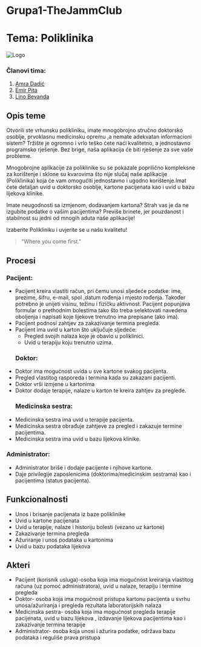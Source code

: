 # Grupa1-TheJammClub

# Tema: Poliklinika


![Logo](https://polyclinic.com/sites/all/themes/adaptivetheme/at_subtheme/images/ThePolyclinic-Where-You-Come-First.png)


### Članovi tima:
1. [Amra Dadić](https://github.com/adadic1)
2. [Emir Pita](https://github.com/epita1)
3. [Lino Bevanda](https://github.com/lino2007)


## Opis teme
Otvorili ste vrhunsku polikliniku, imate mnogobrojno stručno doktorsko osoblje, prvoklasnu medicinsku opremu ,a nemate adekvatan informacioni sistem? Tržište je ogromno i vrlo teško ćete naći kvalitetno, a jednostavno programsko rješenje. Bez brige, naša aplikacija će biti rješenje za sve vaše probleme. 

Mnogobrojne aplikacije za poliklinike su se pokazale poprilično kompleksne za korištenje i sklone su kvarovima što nije slučaj naše aplikacije (Poliklinika) koja će vam omogućiti jednostavno i ugodno korištenje.Imat ćete detaljan uvid u doktorsko osoblje, kartone pacijenata kao i uvid u bazu lijekova klinike.

Imate neugodnosti sa izmjenom, dodavanjem kartona? Strah vas je da ne izgubite podatke o vašim pacijentima?
Previše brinete, jer pouzdanost i stabilnost su jedni od mnogih aduta naše aplikacije!

Izaberite Polikliniku i uvjerite se u našu kvalitetu!

>"Where you come first."

## Procesi
  
  ### Pacijent:
-	Pacijent kreira vlastiti račun, pri čemu unosi sljedeće podatke: ime, prezime, šifru, e-mail, spol ,datum rođenja i mjesto rođenja. Također potrebno je unijeti visinu, težinu i fizičku aktivnost. Pacijent popunjava formular o prethodnim bolestima tako što treba selektovati navedena oboljenja i napisati koje lijekove trenutno ima prepisane (ako ima).
- Pacijent podnosi zahtjev za zakazivanje termina pregleda.
- Pacijent ima uvid u karton što uključuje sljedeće:
     -	Pregled svojih nalaza koje je obavio u poliklinici. 
     -	Uvid u terapiju koju trenutno uzima.
  ### Doktor:
-	Doktor ima mogućnost uvida u sve kartone svakog pacijenta.
- Pregled vlastitog rasporeda i termina kada su zakazani pacijenti.
-	Doktor vrši izmjene u kartonima
- Doktor dodaje terapije, nalaze u karton te kreira zahtjev za preglede.
  ### Medicinska sestra:
-	Medicinska sestra ima uvid u terapije pacijenta.
-	Medicinska sestra obrađuje zahtjeve za pregled i zakazuje termine pacijentima.
-	Medicinska sestra ima uvid u bazu lijekova klinike.
  ### Administrator:
-	Administrator briše i dodaje pacijente i njihove kartone.
- Daje privilegije zaposlenicima (doktorima/medicinskim sestrama) kao i pacijentima (status pacijenta).

## Funkcionalnosti
- Unos i brisanje pacijenata iz baze poliklinike
- Uvid u kartone pacijenata
- Uvid u terapije, nalaze i historiju bolesti (vezano uz kartone)
- Zakazivanje termina pregleda
-	Ažuriranje i unos podataka u kartonima
-	Uvid u bazu podataka lijekova

## Akteri
-	Pacijent (korisnik usluga)-osoba koja ima mogućnost kreiranja vlastitog računa (uz pomoć administratora), uvid u nalaze, terapiju i termine pregleda
-	Doktor- osoba koja ima mogućnost pristupa kartonu pacijenta u svrhu unosa/ažuriranja i pregleda rezultata laboratorijskih nalaza
-	Medicinska sestra- osoba koja ima mogućnost pregleda terapije pacijenata, uvid u bazu lijekova , izdavanje lijekova pacijentima kao i zakazivanje termina terapije
-	Administrator- osoba koja unosi i ažurira podatke, održava bazu podataka i reguliše prava pristupa


